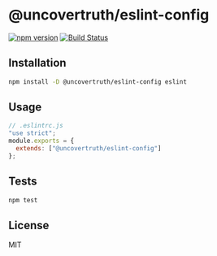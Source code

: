 # @uncovertruth/eslint-config

[![npm version](https://badge.fury.io/js/%40uncovertruth%2Feslint-config.svg)](https://badge.fury.io/js/%40uncovertruth%2Feslint-config)
[![Build Status](https://travis-ci.org/uncovertruth/styleguide.svg?branch=master)](https://travis-ci.org/uncovertruth/styleguide)

## Installation

```sh
npm install -D @uncovertruth/eslint-config eslint
```

## Usage

```js
// .eslintrc.js
"use strict";
module.exports = {
  extends: ["@uncovertruth/eslint-config"]
};
```

## Tests

```sh
npm test
```

## License

MIT
